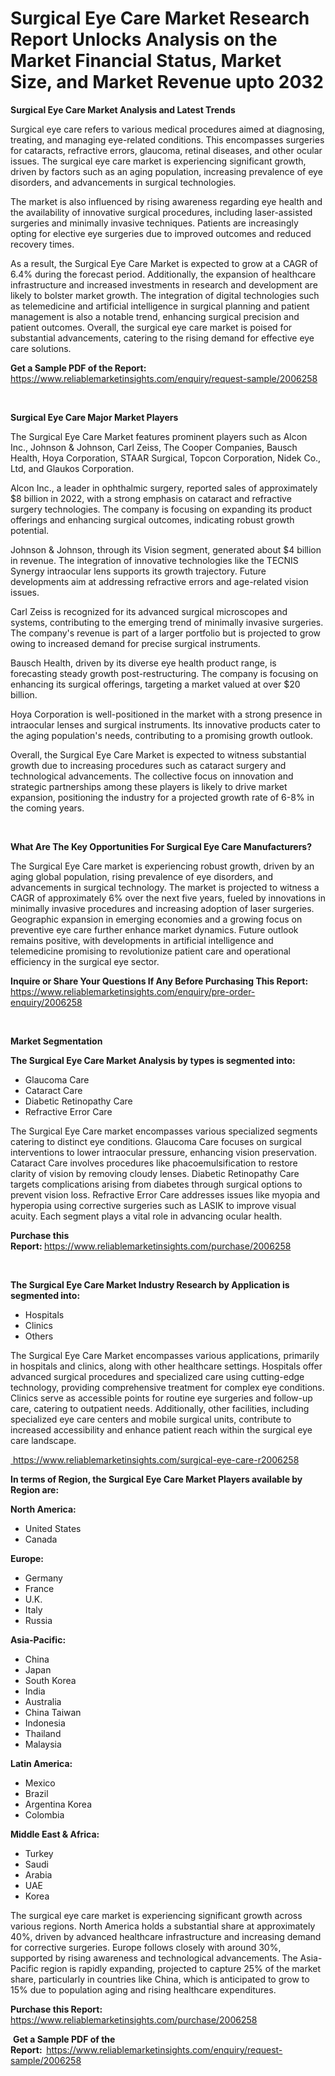 <p><h1>Surgical Eye Care Market Research Report Unlocks Analysis on the Market Financial Status, Market Size, and Market Revenue upto 2032</h1></p><p><strong>Surgical Eye Care Market Analysis and Latest Trends</strong></p>
<p><p>Surgical eye care refers to various medical procedures aimed at diagnosing, treating, and managing eye-related conditions. This encompasses surgeries for cataracts, refractive errors, glaucoma, retinal diseases, and other ocular issues. The surgical eye care market is experiencing significant growth, driven by factors such as an aging population, increasing prevalence of eye disorders, and advancements in surgical technologies. </p><p>The market is also influenced by rising awareness regarding eye health and the availability of innovative surgical procedures, including laser-assisted surgeries and minimally invasive techniques. Patients are increasingly opting for elective eye surgeries due to improved outcomes and reduced recovery times. </p><p>As a result, the Surgical Eye Care Market is expected to grow at a CAGR of 6.4% during the forecast period. Additionally, the expansion of healthcare infrastructure and increased investments in research and development are likely to bolster market growth. The integration of digital technologies such as telemedicine and artificial intelligence in surgical planning and patient management is also a notable trend, enhancing surgical precision and patient outcomes. Overall, the surgical eye care market is poised for substantial advancements, catering to the rising demand for effective eye care solutions.</p></p>
<p><strong>Get a Sample PDF of the Report:&nbsp;</strong> <a href="https://www.reliablemarketinsights.com/enquiry/request-sample/2006258?utm_campaign=2207&utm_medium=2&utm_source=Github&utm_content=ia&utm_term=13042025&utm_id=surgical-eye-care">https://www.reliablemarketinsights.com/enquiry/request-sample/2006258</a></p>
<p>&nbsp;</p>
<p><strong>Surgical Eye Care Major Market Players</strong></p>
<p><p>The Surgical Eye Care Market features prominent players such as Alcon Inc., Johnson & Johnson, Carl Zeiss, The Cooper Companies, Bausch Health, Hoya Corporation, STAAR Surgical, Topcon Corporation, Nidek Co., Ltd, and Glaukos Corporation. </p><p>Alcon Inc., a leader in ophthalmic surgery, reported sales of approximately $8 billion in 2022, with a strong emphasis on cataract and refractive surgery technologies. The company is focusing on expanding its product offerings and enhancing surgical outcomes, indicating robust growth potential.</p><p>Johnson & Johnson, through its Vision segment, generated about $4 billion in revenue. The integration of innovative technologies like the TECNIS Synergy intraocular lens supports its growth trajectory. Future developments aim at addressing refractive errors and age-related vision issues.</p><p>Carl Zeiss is recognized for its advanced surgical microscopes and systems, contributing to the emerging trend of minimally invasive surgeries. The company's revenue is part of a larger portfolio but is projected to grow owing to increased demand for precise surgical instruments. </p><p>Bausch Health, driven by its diverse eye health product range, is forecasting steady growth post-restructuring. The company is focusing on enhancing its surgical offerings, targeting a market valued at over $20 billion.</p><p>Hoya Corporation is well-positioned in the market with a strong presence in intraocular lenses and surgical instruments. Its innovative products cater to the aging population's needs, contributing to a promising growth outlook.</p><p>Overall, the Surgical Eye Care Market is expected to witness substantial growth due to increasing procedures such as cataract surgery and technological advancements. The collective focus on innovation and strategic partnerships among these players is likely to drive market expansion, positioning the industry for a projected growth rate of 6-8% in the coming years.</p></p>
<p>&nbsp;</p>
<p><strong>What Are The Key Opportunities For Surgical Eye Care Manufacturers?</strong></p>
<p><p>The Surgical Eye Care market is experiencing robust growth, driven by an aging global population, rising prevalence of eye disorders, and advancements in surgical technology. The market is projected to witness a CAGR of approximately 6% over the next five years, fueled by innovations in minimally invasive procedures and increasing adoption of laser surgeries. Geographic expansion in emerging economies and a growing focus on preventive eye care further enhance market dynamics. Future outlook remains positive, with developments in artificial intelligence and telemedicine promising to revolutionize patient care and operational efficiency in the surgical eye sector.</p></p>
<p><strong>Inquire or Share Your Questions If Any Before Purchasing This Report:</strong> <a href="https://www.reliablemarketinsights.com/enquiry/pre-order-enquiry/2006258?utm_campaign=2207&utm_medium=2&utm_source=Github&utm_content=ia&utm_term=13042025&utm_id=surgical-eye-care">https://www.reliablemarketinsights.com/enquiry/pre-order-enquiry/2006258</a></p>
<p>&nbsp;</p>
<p><strong>Market Segmentation</strong></p>
<p><strong>The Surgical Eye Care Market Analysis by types is segmented into:</strong></p>
<p><ul><li>Glaucoma Care</li><li>Cataract Care</li><li>Diabetic Retinopathy Care</li><li>Refractive Error Care</li></ul></p>
<p><p>The Surgical Eye Care market encompasses various specialized segments catering to distinct eye conditions. Glaucoma Care focuses on surgical interventions to lower intraocular pressure, enhancing vision preservation. Cataract Care involves procedures like phacoemulsification to restore clarity of vision by removing cloudy lenses. Diabetic Retinopathy Care targets complications arising from diabetes through surgical options to prevent vision loss. Refractive Error Care addresses issues like myopia and hyperopia using corrective surgeries such as LASIK to improve visual acuity. Each segment plays a vital role in advancing ocular health.</p></p>
<p><strong>Purchase this Report:&nbsp;</strong><a href="https://www.reliablemarketinsights.com/purchase/2006258?utm_campaign=2207&utm_medium=2&utm_source=Github&utm_content=ia&utm_term=13042025&utm_id=surgical-eye-care">https://www.reliablemarketinsights.com/purchase/2006258</a></p>
<p>&nbsp;</p>
<p><strong>The Surgical Eye Care Market Industry Research by Application is segmented into:</strong></p>
<p><ul><li>Hospitals</li><li>Clinics</li><li>Others</li></ul></p>
<p><p>The Surgical Eye Care Market encompasses various applications, primarily in hospitals and clinics, along with other healthcare settings. Hospitals offer advanced surgical procedures and specialized care using cutting-edge technology, providing comprehensive treatment for complex eye conditions. Clinics serve as accessible points for routine eye surgeries and follow-up care, catering to outpatient needs. Additionally, other facilities, including specialized eye care centers and mobile surgical units, contribute to increased accessibility and enhance patient reach within the surgical eye care landscape.</p></p>
<p><a href="https://www.reliablemarketinsights.com/surgical-eye-care-r2006258?utm_campaign=2207&utm_medium=2&utm_source=Github&utm_content=ia&utm_term=13042025&utm_id=surgical-eye-care">&nbsp;https://www.reliablemarketinsights.com/surgical-eye-care-r2006258</a></p>
<p><strong>In terms of Region, the Surgical Eye Care Market Players available by Region are:</strong></p>
<p>
    <p> <strong> North America: </strong>
        <ul>
            <li>United States</li>
            <li>Canada</li>
        </ul>
        </p> 
    <p> <strong> Europe: </strong>
        <ul>
            <li>Germany</li>
            <li>France</li>
            <li>U.K.</li>
            <li>Italy</li>
            <li>Russia</li>
        </ul>
        </p> 
    <p> <strong> Asia-Pacific: </strong>
        <ul>
            <li>China</li>
            <li>Japan</li>
            <li>South Korea</li>
            <li>India</li>
            <li>Australia</li>
            <li>China Taiwan</li>
            <li>Indonesia</li>
            <li>Thailand</li>
            <li>Malaysia</li>
        </ul>
        </p> 
    <p> <strong> Latin America: </strong>
        <ul>
            <li>Mexico</li>
            <li>Brazil</li>
            <li>Argentina Korea</li>
            <li>Colombia</li>
        </ul>
        </p> 
    <p> <strong> Middle East & Africa: </strong>
        <ul>
            <li>Turkey</li>
            <li>Saudi</li>
            <li>Arabia</li>
            <li>UAE</li>
            <li>Korea</li>
        </ul>
    </p>
    </p>
<p><p>The surgical eye care market is experiencing significant growth across various regions. North America holds a substantial share at approximately 40%, driven by advanced healthcare infrastructure and increasing demand for corrective surgeries. Europe follows closely with around 30%, supported by rising awareness and technological advancements. The Asia-Pacific region is rapidly expanding, projected to capture 25% of the market share, particularly in countries like China, which is anticipated to grow to 15% due to population aging and rising healthcare expenditures.</p></p>
<p><strong>Purchase this Report: </strong><a href="https://www.reliablemarketinsights.com/purchase/2006258?utm_campaign=2207&utm_medium=2&utm_source=Github&utm_content=ia&utm_term=13042025&utm_id=surgical-eye-care">https://www.reliablemarketinsights.com/purchase/2006258</a></p>
<p>&nbsp;<strong>Get a Sample PDF of the Report:&nbsp;&nbsp;</strong><a href="https://www.reliablemarketinsights.com/enquiry/request-sample/2006258?utm_campaign=2207&utm_medium=2&utm_source=Github&utm_content=ia&utm_term=13042025&utm_id=surgical-eye-care">https://www.reliablemarketinsights.com/enquiry/request-sample/2006258</a></p>
<p><strong></strong></p>
<p><p></p><p></p><p></p></p>